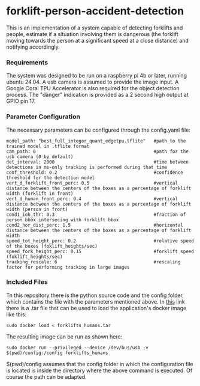 # forklift-person-accident-detection

This is an implementation of a system capable of detecting forklifts and people, estimate if a situation involving them is dangerous (the forklift moving towards the person at a significant speed at a close distance) and notifying accordingly.

### Requirements

The system was designed to be run on a raspberry pi 4b or later, running ubuntu 24.04. A usb camera is assumed to provide the image input. A Google Coral TPU Accelerator is also required for the object detection process. The "danger" indication is provided as a 2 second high output at GPIO pin 17.

### Parameter Configuration
The necessary parameters can be configured through the config.yaml file:

```
model_path: "best_full_integer_quant_edgetpu.tflite"   #path to the trained model in .tflite format
cam_path: 0                                            #path for the usb camera (0 by default)
det_interval: 2000                                     #time between detections in ms-only tracking is performed during that time
conf_threshold: 0.2                                    #confidence threshold for the detection model
vert_d_forklift_front_perc: 0.5                        #vertical distance between the centers of the boxes as a percentage of forklift width (forklift in front)
vert_d_human_front_perc: 0.4                           #vertical distance between the centers of the boxes as a percentage of forklift width (person in front)
cond1_ioh_thr: 0.3                                     #fraction of person bbox intersecing with forklift bbox
cond2_hor_dist_perc: 1.5                               #horizontal distance between the centers of the boxes as a percentage of forklift width
speed_tot_height_perc: 0.2                             #relative speed of the boxes (foklift_heights/sec)
speed_fork_height_perc: 0.15                           #forklift speed (foklift_heights/sec)
tracking_rescale: 6                                    #rescaling factor for performing tracking in large images
```

### Included Files

Tn this repository there is the python source code and the config folder, which contains the file with the parameters mentioned above. In [this]() link there is a .tar file that can be used to load the application's docker image like this:
```
sudo docker load < forklifts_humans.tar
```
The resulting image can be run as shown here:
```
sudo docker run --privileged --device /dev/bus/usb -v $(pwd)/config:/config forklifts_humans
```
$(pwd)/config assumes that the config folder in which the configuration file is located is inside the directory where the above command is executed. Of course the path can be adapted.
